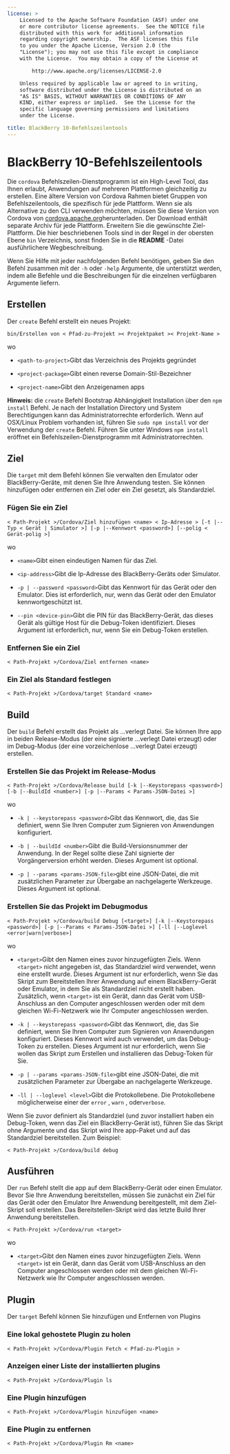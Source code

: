 ```yaml
---
license: >
    Licensed to the Apache Software Foundation (ASF) under one
    or more contributor license agreements.  See the NOTICE file
    distributed with this work for additional information
    regarding copyright ownership.  The ASF licenses this file
    to you under the Apache License, Version 2.0 (the
    "License"); you may not use this file except in compliance
    with the License.  You may obtain a copy of the License at

        http://www.apache.org/licenses/LICENSE-2.0

    Unless required by applicable law or agreed to in writing,
    software distributed under the License is distributed on an
    "AS IS" BASIS, WITHOUT WARRANTIES OR CONDITIONS OF ANY
    KIND, either express or implied.  See the License for the
    specific language governing permissions and limitations
    under the License.

title: BlackBerry 10-Befehlszeilentools
---
```


# BlackBerry 10-Befehlszeilentools

Die `cordova` Befehlszeilen-Dienstprogramm ist ein High-Level Tool, das Ihnen erlaubt, Anwendungen auf mehreren Plattformen gleichzeitig zu erstellen. Eine ältere Version von Cordova Rahmen bietet Gruppen von Befehlszeilentools, die spezifisch für jede Plattform. Wenn sie als Alternative zu den CLI verwenden möchten, müssen Sie diese Version von Cordova von [cordova.apache.org][1]herunterladen. Der Download enthält separate Archiv für jede Plattform. Erweitern Sie die gewünschte Ziel-Plattform. Die hier beschriebenen Tools sind in der Regel in der obersten Ebene `bin` Verzeichnis, sonst finden Sie in die **README** -Datei ausführlichere Wegbeschreibung.

 [1]: http://cordova.apache.org

Wenn Sie Hilfe mit jeder nachfolgenden Befehl benötigen, geben Sie den Befehl zusammen mit der `-h` oder `-help` Argumente, die unterstützt werden, indem alle Befehle und die Beschreibungen für die einzelnen verfügbaren Argumente liefern.

## Erstellen

Der `create` Befehl erstellt ein neues Projekt:

    bin/Erstellen von < Pfad-zu-Projekt >< Projektpaket >< Projekt-Name >
    

wo

*   `<path-to-project>`Gibt das Verzeichnis des Projekts gegründet

*   `<project-package>`Gibt einen reverse Domain-Stil-Bezeichner

*   `<project-name>`Gibt den Anzeigenamen apps

**Hinweis:** die `create` Befehl Bootstrap Abhängigkeit Installation über den `npm install` Befehl. Je nach der Installation Directory und System Berechtigungen kann das Administratorrechte erforderlich. Wenn auf OSX/Linux Problem vorhanden ist, führen Sie `sudo npm install` vor der Verwendung der `create` Befehl. Führen Sie unter Windows `npm install` eröffnet ein Befehlszeilen-Dienstprogramm mit Administratorrechten.

## Ziel

Die `target` mit dem Befehl können Sie verwalten den Emulator oder BlackBerry-Geräte, mit denen Sie Ihre Anwendung testen. Sie können hinzufügen oder entfernen ein Ziel oder ein Ziel gesetzt, als Standardziel.

### Fügen Sie ein Ziel

    < Path-Projekt >/Cordova/Ziel hinzufügen <name> < Ip-Adresse > [-t |--Typ < Gerät | Simulator >] [-p |--Kennwort <password>] [--polig < Gerät-polig >]
    

wo

*   `<name>`Gibt einen eindeutigen Namen für das Ziel.

*   `<ip-address>`Gibt die Ip-Adresse des BlackBerry-Geräts oder Simulator.

*   `-p | --password <password>`Gibt das Kennwort für das Gerät oder den Emulator. Dies ist erforderlich, nur, wenn das Gerät oder den Emulator kennwortgeschützt ist.

*   `--pin <device-pin>`Gibt die PIN für das BlackBerry-Gerät, das dieses Gerät als gültige Host für die Debug-Token identifiziert. Dieses Argument ist erforderlich, nur, wenn Sie ein Debug-Token erstellen.

### Entfernen Sie ein Ziel

    < Path-Projekt >/Cordova/Ziel entfernen <name>
    

### Ein Ziel als Standard festlegen

    < Path-Projekt >/Cordova/target Standard <name>
    

## Build

Der `build` Befehl erstellt das Projekt als ...verlegt Datei. Sie können Ihre app in beiden Release-Modus (der eine signierte ...verlegt Datei erzeugt) oder im Debug-Modus (der eine vorzeichenlose ...verlegt Datei erzeugt) erstellen.

### Erstellen Sie das Projekt im Release-Modus

    < Path-Projekt >/Cordova/Release build [-k |--Keystorepass <password>] [-b |--BuildId <number>] [-p |--Params < Params-JSON-Datei >]
    

wo

*   `-k | --keystorepass <password>`Gibt das Kennwort, die, das Sie definiert, wenn Sie Ihren Computer zum Signieren von Anwendungen konfiguriert.

*   `-b | --buildId <number>`Gibt die Build-Versionsnummer der Anwendung. In der Regel sollte diese Zahl signierte der Vorgängerversion erhöht werden. Dieses Argument ist optional.

*   `-p | --params <params-JSON-file>`gibt eine JSON-Datei, die mit zusätzlichen Parameter zur Übergabe an nachgelagerte Werkzeuge. Dieses Argument ist optional.

### Erstellen Sie das Projekt im Debugmodus

    < Path-Projekt >/Cordova/build Debug [<target>] [-k |--Keystorepass <password>] [-p |--Params < Params-JSON-Datei >] [-ll |--Loglevel <error|warn|verbose>]
    

wo

*   `<target>`Gibt den Namen eines zuvor hinzugefügten Ziels. Wenn `<target>` nicht angegeben ist, das Standardziel wird verwendet, wenn eine erstellt wurde. Dieses Argument ist nur erforderlich, wenn Sie das Skript zum Bereitstellen Ihrer Anwendung auf einem BlackBerry-Gerät oder Emulator, in dem Sie als Standardziel nicht erstellt haben. Zusätzlich, wenn `<target>` ist ein Gerät, dann das Gerät vom USB-Anschluss an den Computer angeschlossen werden oder mit dem gleichen Wi-Fi-Netzwerk wie Ihr Computer angeschlossen werden.

*   `-k | --keystorepass <password>`Gibt das Kennwort, die, das Sie definiert, wenn Sie Ihren Computer zum Signieren von Anwendungen konfiguriert. Dieses Kennwort wird auch verwendet, um das Debug-Token zu erstellen. Dieses Argument ist nur erforderlich, wenn Sie wollen das Skript zum Erstellen und installieren das Debug-Token für Sie.

*   `-p | --params <params-JSON-file>`gibt eine JSON-Datei, die mit zusätzlichen Parameter zur Übergabe an nachgelagerte Werkzeuge.

*   `-ll | --loglevel <level>`Gibt die Protokollebene. Die Protokollebene möglicherweise einer der `error` , `warn` , oder`verbose`.

Wenn Sie zuvor definiert als Standardziel (und zuvor installiert haben ein Debug-Token, wenn das Ziel ein BlackBerry-Gerät ist), führen Sie das Skript ohne Argumente und das Skript wird Ihre app-Paket und auf das Standardziel bereitstellen. Zum Beispiel:

    < Path-Projekt >/Cordova/build debug
    

## Ausführen

Der `run` Befehl stellt die app auf dem BlackBerry-Gerät oder einen Emulator. Bevor Sie Ihre Anwendung bereitstellen, müssen Sie zunächst ein Ziel für das Gerät oder den Emulator Ihre Anwendung bereitgestellt, mit dem Ziel-Skript soll erstellen. Das Bereitstellen-Skript wird das letzte Build Ihrer Anwendung bereitstellen.

    < Path-Projekt >/Cordova/run <target>
    

wo

*   `<target>`Gibt den Namen eines zuvor hinzugefügten Ziels. Wenn `<target>` ist ein Gerät, dann das Gerät vom USB-Anschluss an den Computer angeschlossen werden oder mit dem gleichen Wi-Fi-Netzwerk wie Ihr Computer angeschlossen werden.

## Plugin

Der `target` Befehl können Sie hinzufügen und Entfernen von Plugins

### Eine lokal gehostete Plugin zu holen

    < Path-Projekt >/Cordova/Plugin Fetch < Pfad-zu-Plugin >
    

### Anzeigen einer Liste der installierten plugins

    < Path-Projekt >/Cordova/Plugin ls
    

### Eine Plugin hinzufügen

    < Path-Projekt >/Cordova/Plugin hinzufügen <name>
    

### Eine Plugin zu entfernen

    < Path-Projekt >/Cordova/Plugin Rm <name>